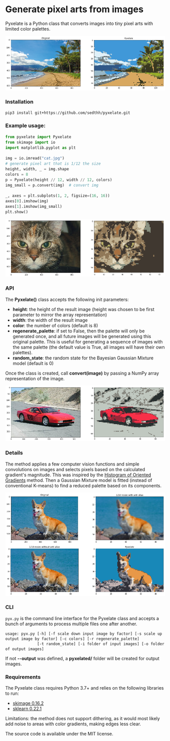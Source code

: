 # Generate pixel arts from images
Pyxelate is a Python class that converts images into tiny pixel arts with limited color palettes.

![Definitely not cherry picking](examples/palm10.png)

### Installation

```
pip3 install git+https://github.com/sedthh/pyxelate.git
```

### Example usage:
```python
from pyxelate import Pyxelate
from skimage import io
import matplotlib.pyplot as plt

img = io.imread("cat.jpg")
# generate pixel art that is 1/12 the size
height, width, _ = img.shape 
colors = 8
p = Pyxelate(height // 12, width // 12, colors)
img_small = p.convert(img)  # convert img

_, axes = plt.subplots(1, 2, figsize=(16, 16))
axes[0].imshow(img)
axes[1].imshow(img_small)
plt.show()
``` 
![meow.exe](examples/cat2.png)

### API

The **Pyxelate()** class accepts the following init parameters:
- **height**: the height of the result image (height was chosen to be first parameter to mirror the array representation)
- **width**: the width of the result image
- **color**: the number of colors (default is 8)
- **regenerate_palette**: if set to False, then the palette will only be generated once, and all future images will be generated using this original palette. This is useful for generating a sequence of images with the same palette (the default value is True, all images will have their own palettes).
- **random_state**: the random state for the Bayesian Gaussian Mixture model (default is 0)

Once the class is created, call **convert(image)** by passing a NumPy array representation of the image.  

![Synthwave vibes](examples/f.png)

### Details

The method applies a few computer vision functions and simple convolutions on images and selects pixels based on the calculated gradient's magnitude. 
This was inspired by the [Histogram of Oriented Gradients](https://scikit-image.org/docs/dev/auto_examples/features_detection/plot_hog.html) method.
Then a Gaussian Mixture model is fitted (instead of conventional K-means) to find a reduced palette based on its components.

![Good boye resized](examples/corgi4.png)

### CLI

```pyx.py``` is the command line interface for the Pyxelate class and accepts a bunch of arguments to process multiple files one after another.

``` none
usage: pyx.py [-h] [-f scale down input image by factor] [-s scale up output image by factor] [-c colors] [-r regenerate_palette]
              [-t random_state] [-i folder of input images] [-o folder of output images]
```

If not **--output** was defined, a **pyxelated/** folder will be created for output images. 


### Requirements

The Pyxelate class requires Python 3.7+ and relies on the following libraries to run:
- [skimage 0.16.2](https://scikit-image.org/)
- [sklearn 0.22.1](https://scikit-learn.org/stable/)

Limitations: the method does not support dithering, as it would most likely add noise to areas with color gradients, making edges less clear. 

The source code is available under the MIT license.
